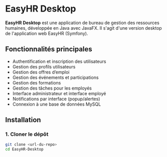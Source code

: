 # EasyHR Desktop

**EasyHR Desktop** est une application de bureau de gestion des ressources humaines, développée en Java avec JavaFX. Il s'agit d'une version desktop de l'application web EasyHR (Symfony).

##  Fonctionnalités principales

- Authentification et inscription des utilisateurs
- Gestion des profils utilisateurs
- Gestion des offres d’emploi
- Gestion des événements et participations
- Gestion des formations
- Gestion des tâches pour les employés
- Interface administrateur et interface employé
- Notifications par interface (popup/alertes)
- Connexion à une base de données MySQL

##  Installation

### 1. Cloner le dépôt

```bash
git clone <url-du-repo>
cd EasyHR-Desktop
